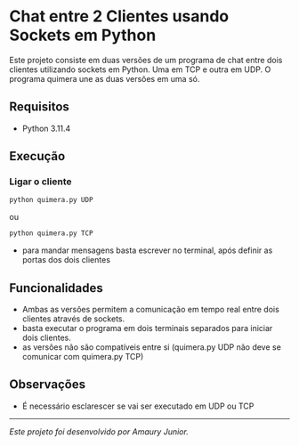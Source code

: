 # Chat entre 2 Clientes usando Sockets em Python

Este projeto consiste em duas versões de um programa de chat entre dois clientes utilizando sockets em Python. Uma em TCP e outra em UDP. O programa quimera une as duas versões em uma só.
## Requisitos

- Python 3.11.4

## Execução

### Ligar o cliente

```bash
python quimera.py UDP
```
ou

```bash
python quimera.py TCP
```

- para mandar mensagens basta escrever no terminal, após definir as portas dos dois clientes 

## Funcionalidades
- Ambas as versões permitem a comunicação em tempo real entre dois clientes através de sockets.
- basta executar o programa em dois terminais separados para iniciar dois clientes.
- as versões não são compatíveis entre si (quimera.py UDP não deve se comunicar com quimera.py TCP)


## Observações
- É necessário esclarescer se vai ser executado em UDP ou TCP
---

*Este projeto foi desenvolvido por Amaury Junior.*
